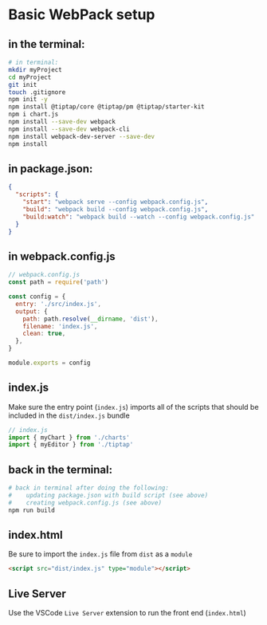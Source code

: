 # Basic WebPack setup

## in the terminal:

```bash
# in terminal:
mkdir myProject
cd myProject
git init
touch .gitignore
npm init -y
npm install @tiptap/core @tiptap/pm @tiptap/starter-kit
npm i chart.js
npm install --save-dev webpack
npm install --save-dev webpack-cli
npm install webpack-dev-server --save-dev
npm install
```

## in package.json:

```json
{
  "scripts": {
    "start": "webpack serve --config webpack.config.js",
    "build": "webpack build --config webpack.config.js",
    "build:watch": "webpack build --watch --config webpack.config.js"
  }
}
```

## in webpack.config.js

```javascript
// webpack.config.js
const path = require('path')

const config = {
  entry: './src/index.js',
  output: {
    path: path.resolve(__dirname, 'dist'),
    filename: 'index.js',
    clean: true,
  },
}

module.exports = config
```

## index.js

Make sure the entry point (`index.js`) imports all of the
scripts that should be included in the `dist/index.js` bundle

```javascript
// index.js
import { myChart } from './charts'
import { myEditor } from './tiptap'
```

## back in the terminal:

```bash
# back in terminal after doing the following:
#    updating package.json with build script (see above)
#    creating webpack.config.js (see above)
npm run build
```

## index.html

Be sure to import the `index.js` file from `dist` as a `module`

```html
<script src="dist/index.js" type="module"></script>
```

## Live Server

Use the VSCode `Live Server` extension to run the front end (`index.html`)

